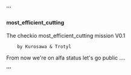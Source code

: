'''
####  most_efficient_cutting  ####

The checkio most_efficient_cutting mission V0.1

        by Kurosawa & Trotyl

From now we're on alfa status let's go public ....

'''
